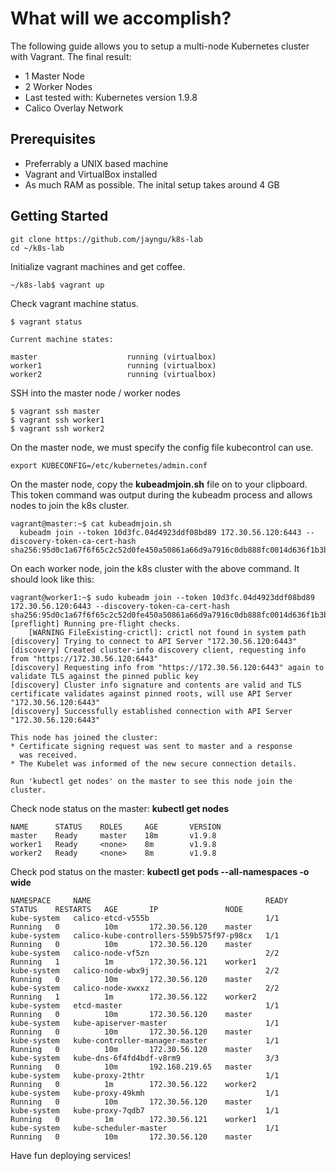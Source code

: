 # What will we accomplish?

The following guide allows you to setup a multi-node Kubernetes cluster with Vagrant. The final result:
- 1 Master Node
- 2 Worker Nodes
- Last tested with: Kubernetes version 1.9.8
- Calico Overlay Network

## Prerequisites

- Preferrably a UNIX based machine
- Vagrant and VirtualBox installed
- As much RAM as possible. The inital setup takes around 4 GB 

## Getting Started

```
git clone https://github.com/jayngu/k8s-lab
cd ~/k8s-lab
```

Initialize vagrant machines and get coffee.
```
~/k8s-lab$ vagrant up
```

Check vagrant machine status.
```
$ vagrant status

Current machine states:

master                    running (virtualbox)
worker1                   running (virtualbox)
worker2                   running (virtualbox)
```

SSH into the master node / worker nodes
```
$ vagrant ssh master
$ vagrant ssh worker1
$ vagrant ssh worker2
```

On the master node, we must specify the config file kubecontrol can use.
```
export KUBECONFIG=/etc/kubernetes/admin.conf
```

On the master node, copy the **kubeadmjoin.sh** file on to your clipboard. This token command was output during the kubeadm process and allows nodes to join the k8s cluster.
```
vagrant@master:~$ cat kubeadmjoin.sh 
  kubeadm join --token 10d3fc.04d4923ddf08bd89 172.30.56.120:6443 --discovery-token-ca-cert-hash sha256:95d0c1a67f6f65c2c52d0fe450a50861a66d9a7916c0db888fc0014d636f1b3b
```

On each worker node, join the k8s cluster with the above command. It should look like this:
```
vagrant@worker1:~$ sudo kubeadm join --token 10d3fc.04d4923ddf08bd89 172.30.56.120:6443 --discovery-token-ca-cert-hash sha256:95d0c1a67f6f65c2c52d0fe450a50861a66d9a7916c0db888fc0014d636f1b3b
[preflight] Running pre-flight checks.
	[WARNING FileExisting-crictl]: crictl not found in system path
[discovery] Trying to connect to API Server "172.30.56.120:6443"
[discovery] Created cluster-info discovery client, requesting info from "https://172.30.56.120:6443"
[discovery] Requesting info from "https://172.30.56.120:6443" again to validate TLS against the pinned public key
[discovery] Cluster info signature and contents are valid and TLS certificate validates against pinned roots, will use API Server "172.30.56.120:6443"
[discovery] Successfully established connection with API Server "172.30.56.120:6443"

This node has joined the cluster:
* Certificate signing request was sent to master and a response
  was received.
* The Kubelet was informed of the new secure connection details.

Run 'kubectl get nodes' on the master to see this node join the cluster.
```

Check node status on the master: **kubectl get nodes**
```
NAME      STATUS    ROLES     AGE       VERSION
master    Ready     master    18m       v1.9.8
worker1   Ready     <none>    8m        v1.9.8
worker2   Ready     <none>    8m        v1.9.8
```

Check pod status on the master: **kubectl get pods --all-namespaces -o wide**
```
NAMESPACE     NAME                                       READY     STATUS    RESTARTS   AGE       IP               NODE
kube-system   calico-etcd-v555b                          1/1       Running   0          10m       172.30.56.120    master
kube-system   calico-kube-controllers-559b575f97-p98cx   1/1       Running   0          10m       172.30.56.120    master
kube-system   calico-node-vf5zn                          2/2       Running   1          1m        172.30.56.121    worker1
kube-system   calico-node-wbx9j                          2/2       Running   0          10m       172.30.56.120    master
kube-system   calico-node-xwxxz                          2/2       Running   1          1m        172.30.56.122    worker2
kube-system   etcd-master                                1/1       Running   0          10m       172.30.56.120    master
kube-system   kube-apiserver-master                      1/1       Running   0          10m       172.30.56.120    master
kube-system   kube-controller-manager-master             1/1       Running   0          10m       172.30.56.120    master
kube-system   kube-dns-6f4fd4bdf-v8rm9                   3/3       Running   0          10m       192.168.219.65   master
kube-system   kube-proxy-2thtr                           1/1       Running   0          1m        172.30.56.122    worker2
kube-system   kube-proxy-49kmh                           1/1       Running   0          10m       172.30.56.120    master
kube-system   kube-proxy-7qdb7                           1/1       Running   0          1m        172.30.56.121    worker1
kube-system   kube-scheduler-master                      1/1       Running   0          10m       172.30.56.120    master
```

Have fun deploying services!